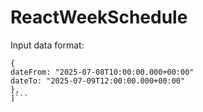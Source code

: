 # ReactWeekSchedule
Input data format:
```data = [
{
dateFrom: "2025-07-08T10:00:00.000+00:00"
dateTo: "2025-07-09T12:00:00.000+00:00"
},
]```
